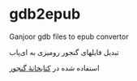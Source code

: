 # gdb2epub
Ganjoor gdb files to epub convertor

تبدیل فایلهای گنجور رومیزی به ای‌پاب

استفاده شده در [کتابخانهٔ گنجور](http://epub.ganjoor.net/)
